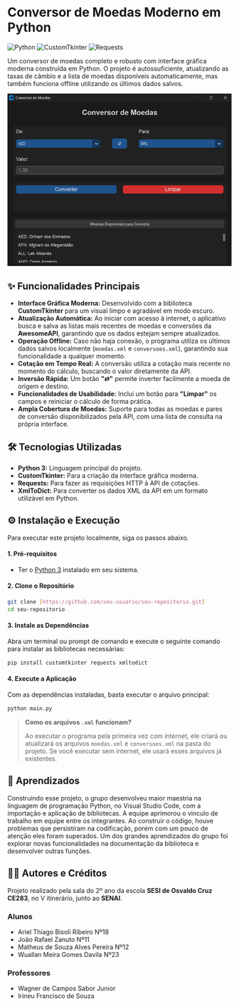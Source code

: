 # Conversor de Moedas Moderno em Python

![Python](https://img.shields.io/badge/Python-3.10%2B-blue?logo=python&logoColor=white)
![CustomTkinter](https://img.shields.io/badge/CustomTkinter-5.2.2-green?logo=tkinter&logoColor=white)
![Requests](https://img.shields.io/badge/Requests-2.31.0-red)

Um conversor de moedas completo e robusto com interface gráfica moderna construída em Python. O projeto é autossuficiente, atualizando as taxas de câmbio e a lista de moedas disponíveis automaticamente, mas também funciona offline utilizando os últimos dados salvos.

<img src="imagem.png" alt="Screenshot da aplicação" width="600"/>

## ✨ Funcionalidades Principais

- **Interface Gráfica Moderna:** Desenvolvido com a biblioteca **CustomTkinter** para um visual limpo e agradável em modo escuro.
- **Atualização Automática:** Ao iniciar com acesso à internet, o aplicativo busca e salva as listas mais recentes de moedas e conversões da **AwesomeAPI**, garantindo que os dados estejam sempre atualizados.
- **Operação Offline:** Caso não haja conexão, o programa utiliza os últimos dados salvos localmente (`moedas.xml` e `conversoes.xml`), garantindo sua funcionalidade a qualquer momento.
- **Cotação em Tempo Real:** A conversão utiliza a cotação mais recente no momento do cálculo, buscando o valor diretamente da API.
- **Inversão Rápida:** Um botão **"⇄"** permite inverter facilmente a moeda de origem e destino.
- **Funcionalidades de Usabilidade:** Inclui um botão para **"Limpar"** os campos e reiniciar o cálculo de forma prática.
- **Ampla Cobertura de Moedas:** Suporte para todas as moedas e pares de conversão disponibilizados pela API, com uma lista de consulta na própria interface.

## 🛠️ Tecnologias Utilizadas

- **Python 3:** Linguagem principal do projeto.
- **CustomTkinter:** Para a criação da interface gráfica moderna.
- **Requests:** Para fazer as requisições HTTP à API de cotações.
- **XmlToDict:** Para converter os dados XML da API em um formato utilizável em Python.

## ⚙️ Instalação e Execução

Para executar este projeto localmente, siga os passos abaixo.

#### **1. Pré-requisitos**

- Ter o [Python 3](https://www.python.org/downloads/) instalado em seu sistema.

#### **2. Clone o Repositório**

```bash
git clone [https://github.com/seu-usuario/seu-repositorio.git]
cd seu-repositorio
```

#### **3. Instale as Dependências**

Abra um terminal ou prompt de comando e execute o seguinte comando para instalar as bibliotecas necessárias:

```bash
pip install customtkinter requests xmltodict
```

#### **4. Execute a Aplicação**

Com as dependências instaladas, basta executar o arquivo principal:

```bash
python main.py
```

> **Como os arquivos `.xml` funcionam?**
>
> Ao executar o programa pela primeira vez com internet, ele criará ou atualizará os arquivos `moedas.xml` e `conversoes.xml` na pasta do projeto. Se você executar sem internet, ele usará esses arquivos já existentes.

## 🧠 Aprendizados

Construindo esse projeto, o grupo desenvolveu maior maestria na linguagem de programação Python, no Visual Studio Code, com a importação e aplicação de bibliotecas. A equipe aprimorou o vinculo de trabalho em equipe entre os integrantes. Ao construir o código, houve problemas que persistiram na codificação, porém com um pouco de atenção eles foram superados. Um dos grandes aprendizados do grupo foi explorar novas funcionalidades na documentação da biblioteca e desenvolver outras funções.

## 👨‍💻 Autores e Créditos

Projeto realizado pela sala do 2º ano da escola **SESI de Osvaldo Cruz CE283**, no V itinerário, junto ao **SENAI**.

### Alunos

- Ariel Thiago Bisoli Ribeiro Nº18
- João Rafael Zanuto Nº11
- Matheus de Souza Alves Pereira Nº12
- Wuallan Meira Gomes Davila Nº23

### Professores

- Wagner de Campos Sabor Junior
- Irineu Francisco de Souza
